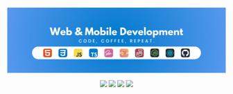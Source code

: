 ![Banner](https://github.com/vitor-albergaria/vitor-albergaria/blob/main/assets/images/banner.png)


<div align="center">
  <a href="https://www.linkedin.com/in/vitoralbergaria/" target="_blank"><img src="https://img.shields.io/badge/-LinkedIn-0277BD?style=for-the-badge&logoColor=white" target="_blank"></a>
  <!-- <a href="https://vitor-albergaria.github.io/vitor-albergaria/" target="_blank"><img src="https://img.shields.io/badge/-Website-F0DB4F?style=for-the-badge&logoColor=white" target="_blank"></a> -->
  <a href="https://vitor-albergaria.github.io/shiba-ui/" target="_blank"><img src="https://img.shields.io/badge/-Shiba UI | Storybook-ED4968?style=for-the-badge&logoColor=white" target="_blank"></a>
  <a href="https://www.figma.com/design/OE4BUqiI4sLNfmQiKNA2MJ/Vitor-Abergaria---Web-%26-Mobile?node-id=2-2&p=f&t=t93RKriLxDNn6RuR-0" target="_blank"><img src="https://img.shields.io/badge/-Shiba UI | Figma-0EB75A?style=for-the-badge&logoColor=white" target="_blank"></a>
  <a href="https://www.npmjs.com/~vitor-albergaria" target="_blank"><img src="https://img.shields.io/badge/-Shiba UI | NPMjs-C33336?style=for-the-badge&logoColor=white" target="_blank"></a>
</div>
